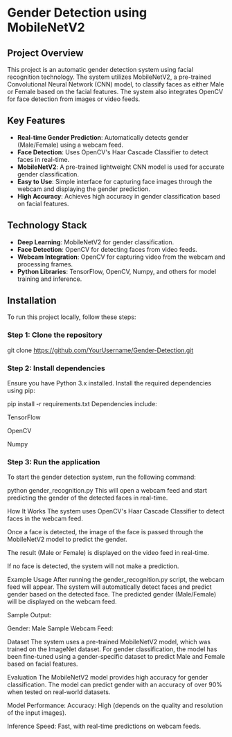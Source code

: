 # Gender Detection using MobileNetV2

## Project Overview
This project is an automatic gender detection system using facial recognition technology. The system utilizes MobileNetV2, a pre-trained Convolutional Neural Network (CNN) model, to classify faces as either Male or Female based on the facial features. The system also integrates OpenCV for face detection from images or video feeds.

## Key Features
- **Real-time Gender Prediction**: Automatically detects gender (Male/Female) using a webcam feed.
- **Face Detection**: Uses OpenCV's Haar Cascade Classifier to detect faces in real-time.
- **MobileNetV2**: A pre-trained lightweight CNN model is used for accurate gender classification.
- **Easy to Use**: Simple interface for capturing face images through the webcam and displaying the gender prediction.
- **High Accuracy**: Achieves high accuracy in gender classification based on facial features.

## Technology Stack
- **Deep Learning**: MobileNetV2 for gender classification.
- **Face Detection**: OpenCV for detecting faces from video feeds.
- **Webcam Integration**: OpenCV for capturing video from the webcam and processing frames.
- **Python Libraries**: TensorFlow, OpenCV, Numpy, and others for model training and inference.

## Installation

To run this project locally, follow these steps:

### Step 1: Clone the repository

git clone https://github.com/YourUsername/Gender-Detection.git

### Step 2: Install dependencies
Ensure you have Python 3.x installed. Install the required dependencies using pip:


pip install -r requirements.txt
Dependencies include:

TensorFlow

OpenCV

Numpy

### Step 3: Run the application
To start the gender detection system, run the following command:


python gender_recognition.py
This will open a webcam feed and start predicting the gender of the detected faces in real-time.

How It Works
The system uses OpenCV's Haar Cascade Classifier to detect faces in the webcam feed.

Once a face is detected, the image of the face is passed through the MobileNetV2 model to predict the gender.

The result (Male or Female) is displayed on the video feed in real-time.

If no face is detected, the system will not make a prediction.

Example Usage
After running the gender_recognition.py script, the webcam feed will appear. The system will automatically detect faces and predict gender based on the detected face. The predicted gender (Male/Female) will be displayed on the webcam feed.

Sample Output:

Gender: Male
Sample Webcam Feed:

Dataset
The system uses a pre-trained MobileNetV2 model, which was trained on the ImageNet dataset. For gender classification, the model has been fine-tuned using a gender-specific dataset to predict Male and Female based on facial features.

Evaluation
The MobileNetV2 model provides high accuracy for gender classification. The model can predict gender with an accuracy of over 90% when tested on real-world datasets.

Model Performance:
Accuracy: High (depends on the quality and resolution of the input images).

Inference Speed: Fast, with real-time predictions on webcam feeds.
